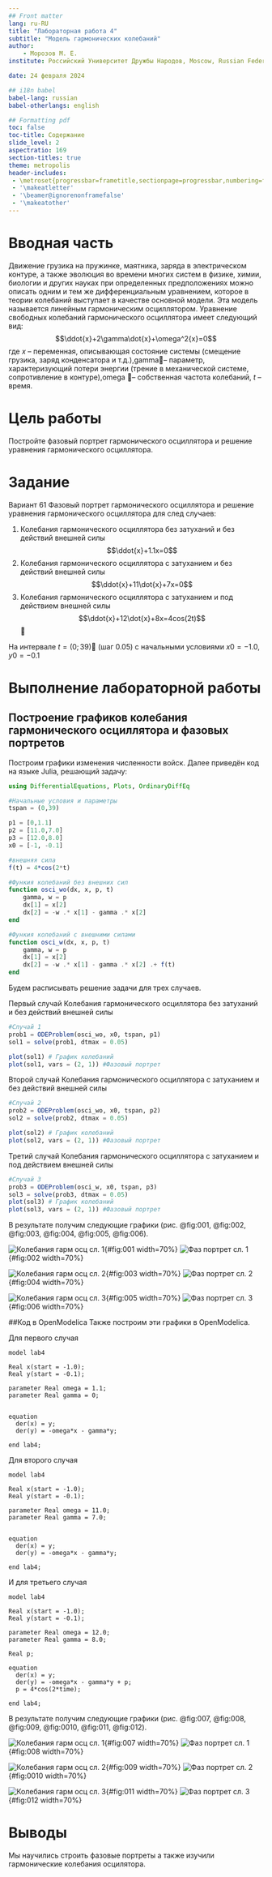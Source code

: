 ```yaml
---
## Front matter
lang: ru-RU
title: "Лабораторная работа 4"
subtitle: "Модель гармонических колебаний"
author:
	- Морозов М. E.
institute: Российский Университет Дружбы Народов, Moscow, Russian Federation

date: 24 февраля 2024

## i18n babel
babel-lang: russian
babel-otherlangs: english

## Formatting pdf
toc: false
toc-title: Содержание
slide_level: 2
aspectratio: 169
section-titles: true
theme: metropolis
header-includes:
 - \metroset{progressbar=frametitle,sectionpage=progressbar,numbering=fraction}
 - '\makeatletter'
 - '\beamer@ignorenonframefalse'
 - '\makeatother'
---
```



# Вводная часть

Движение грузика на пружинке, маятника, заряда в электрическом контуре, а также эволюция во времени многих систем в физике, химии, биологии и других науках при определенных предположениях можно описать одним и тем же дифференциальным уравнением, которое в теории колебаний выступает в качестве основной модели. Эта модель называется линейным гармоническим осциллятором.
Уравнение свободных колебаний гармонического осциллятора имеет следующий вид:
$$\ddot{x}+2\gamma\dot{x}+\omega^2{x}=0$$
где $x$ – переменная, описывающая состояние системы (смещение грузика, заряд конденсатора и т.д.),gamma– параметр, характеризующий потери энергии (трение в механической системе, сопротивление в контуре),omega – собственная частота колебаний, $t$ – время.


# Цель работы

Постройте фазовый портрет гармонического осциллятора и решение уравнения гармонического осциллятора.

# Задание

Вариант 61
Фазовый портрет гармонического осциллятора и решение уравнения гармонического осциллятора для след случаев:



1. Колебания гармонического осциллятора без затуханий и без действий внешней силы $$\ddot{x}+1.1x=0$$
2. Колебания гармонического осциллятора c затуханием и без действий внешней силы $$\ddot{x}+11\dot{x}+7x=0$$
3. Колебания гармонического осциллятора c затуханием и под действием внешней силы $$\ddot{x}+12\dot{x}+8x=4cos(2t)$$



На интервале $t=(0;39)$ (шаг 0.05) с начальными условиями $x0=-1.0$, $y0=-0.1$
# Выполнение лабораторной работы

## Построение графиков колебания гармонического осциллятора и фазовых портретов

Построим графики изменения численности войск. Далее приведён код на языке Julia, решающий задачу:
```Julia
using DifferentialEquations, Plots, OrdinaryDiffEq

#Начальные условия и параметры
tspan = (0,39)

p1 = [0,1.1]
p2 = [11.0,7.0]
p3 = [12.0,8.0]
x0 = [-1, -0.1]

#внешняя сила
f(t) = 4*cos(2*t)

#Функия колебаний без внешних сил
function osci_wo(dx, x, p, t)
    gamma, w = p
    dx[1] = x[2]
    dx[2] = -w .* x[1] - gamma .* x[2]
end

#Функия колебаний с внешними силами
function osci_w(dx, x, p, t)
    gamma, w = p
    dx[1] = x[2]
    dx[2] = -w .* x[1] - gamma .* x[2] .+ f(t)
end
```

Будем расписывать решение задачи для трех случаев.

Первый случай
Колебания гармонического осциллятора без затуханий и без действий внешней силы

```Julia
#Случай 1
prob1 = ODEProblem(osci_wo, x0, tspan, p1)
sol1 = solve(prob1, dtmax = 0.05)

plot(sol1) # График колебаний
plot(sol1, vars = (2, 1)) #Фазовый портрет
```
Второй случай
Колебания гармонического осциллятора c затуханием и без действий внешней силы

```Julia
#Случай 2
prob2 = ODEProblem(osci_wo, x0, tspan, p2)
sol2 = solve(prob2, dtmax = 0.05)

plot(sol2) # График колебаний
plot(sol2, vars = (2, 1)) #Фазовый портрет

```


Третий случай
Колебания гармонического осциллятора c затуханием и под действием внешней силы
```Julia
#Случай 3
prob3 = ODEProblem(osci_w, x0, tspan, p3)
sol3 = solve(prob3, dtmax = 0.05)
plot(sol3) # График колебаний
plot(sol3, vars = (2, 1)) #Фазовый портрет

```


В результате получим следующие графики (рис. @fig:001, @fig:002, @fig:003, @fig:004, @fig:005, @fig:006).

![Колебания гарм осц сл. 1](allfiles/lab4_jl_1.1.png){#fig:001 width=70%}
![Фаз портрет сл. 1](allfiles/lab4_jl_1.2.png){#fig:002 width=70%}



![Колебания гарм осц сл. 2](allfiles/lab4_jl_2.1.png){#fig:003 width=70%}
![Фаз портрет сл. 2](allfiles/lab4_jl_2.2.png){#fig:004 width=70%}




![Колебания гарм осц сл. 3](allfiles/lab4_jl_3.1.png){#fig:005 width=70%}
![Фаз портрет сл. 3](allfiles/lab4_jl_3.2.png){#fig:006 width=70%}

##Код в OpenModelica
Также построим эти графики в OpenModelica.


Для первого случая
``` OpenModelica
model lab4

Real x(start = -1.0);
Real y(start = -0.1);

parameter Real omega = 1.1;
parameter Real gamma = 0;


equation
  der(x) = y;
  der(y) = -omega*x - gamma*y;

end lab4;

```

Для второго случая
``` OpenModelica
model lab4

Real x(start = -1.0);
Real y(start = -0.1);

parameter Real omega = 11.0;
parameter Real gamma = 7.0;


equation
  der(x) = y;
  der(y) = -omega*x - gamma*y;

end lab4;
```
И для третьего случая
``` OpenModelica
model lab4

Real x(start = -1.0);
Real y(start = -0.1);

parameter Real omega = 12.0;
parameter Real gamma = 8.0;

Real p;

equation
  der(x) = y;
  der(y) = -omega*x - gamma*y + p;
  p = 4*cos(2*time);
  
end lab4;
```

В результате получим следующие графики (рис. @fig:007, @fig:008, @fig:009, @fig:0010, @fig:011, @fig:012).

![Колебания гарм осц сл. 1](allfiles/lab4_om_1.1.png){#fig:007 width=70%}
![Фаз портрет сл. 1](allfiles/lab4_om_1.2.png){#fig:008 width=70%}



![Колебания гарм осц сл. 2](allfiles/lab4_om_2.1.png){#fig:009 width=70%}
![Фаз портрет сл. 2](allfiles/lab4_om_2.2.png){#fig:0010 width=70%}




![Колебания гарм осц сл. 3](allfiles/lab4_om_3.1.png){#fig:011 width=70%}
![Фаз портрет сл. 3](allfiles/lab4_om_3.2.png){#fig:012 width=70%}

# Выводы

Мы научились строить фазовые портреты а также изучили гармонические колебания осцилятора.

